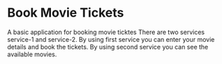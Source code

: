 # Book Movie Tickets
A basic application for booking movie ticktes
There are two services service-1 and service-2.
By using first service you can enter your movie details and book the tickets.
By using second service you can see the available movies.
